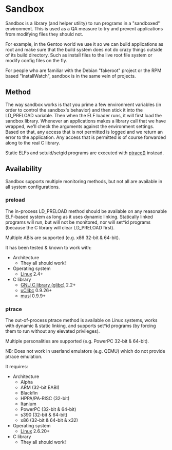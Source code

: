 # Sandbox

Sandbox is a library (and helper utility) to run programs in a "sandboxed"
environment.  This is used as a QA measure to try and prevent applications from
modifying files they should not.

For example, in the Gentoo world we use it so we can build applications as root
and make sure that the build system does not do crazy things outside of its
build directory.  Such as install files to the live root file system or modify
config files on the fly.

For people who are familiar with the Debian "fakeroot" project or the RPM based
"InstallWatch", sandbox is in the same vein of projects.

## Method

The way sandbox works is that you prime a few environment variables (in order
to control the sandbox's behavior) and then stick it into the LD_PRELOAD
variable.  Then when the ELF loader runs, it will first load the sandbox
library.  Whenever an applications makes a library call that we have wrapped,
we'll check the arguments against the environment settings.  Based on that, any
access that is not permitted is logged and we return an error to the
application.  Any access that is permitted is of course forwarded along to the
real C library.

Static ELFs and setuid/setgid programs are executed with
[ptrace()](https://man7.org/linux/man-pages/man2/ptrace.2.html) instead.

## Availability

Sandbox supports multiple monitoring methods, but not all are available in all
system configurations.

### preload

The in-process LD_PRELOAD method should be available on any reasonable ELF-based
system as long as it uses dynamic linking.  Statically linked programs will run,
but will not be monitored, nor will set*id programs (because the C library will
clear LD_PRELOAD first).

Multiple ABIs are supported (e.g. x86 32-bit & 64-bit).

It has been tested & known to work with:
* Architecture
  * They all should work!
* Operating system
  * [Linux](https://kernel.org/) 2.4+
* C library
  * [GNU C library (glibc)](https://www.gnu.org/software/libc/) 2.2+
  * [uClibc](https://uclibc.org/) 0.9.26+
  * [musl](https://musl.libc.org/) 0.9.9+

### ptrace

The out-of-process ptrace method is available on Linux systems, works with
dynamic & static linking, and supports set*id programs (by forcing them to run
without any elevated privileges).

Multiple personalities are supported (e.g. PowerPC 32-bit & 64-bit).

NB: Does not work in userland emulators (e.g. QEMU) which do not provide ptrace
emulation.

It requires:
* Architecture
  * Alpha
  * ARM (32-bit EABI)
  * Blackfin
  * HPPA/PA-RISC (32-bit)
  * Itanium
  * PowerPC (32-bit & 64-bit)
  * s390 (32-bit & 64-bit)
  * x86 (32-bit & 64-bit & x32)
* Operating system
  * [Linux](https://kernel.org/) 2.6.20+
* C library
  * They all should work!
